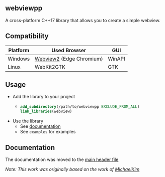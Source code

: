 ## webviewpp
A cross-platform C++17 library that allows you to create a simple webview.

## Compatibility
| Platform | Used Browser                                                                    | GUI    |
| -------- | ------------------------------------------------------------------------------- | ------ |
| Windows  | [Webview2](https://docs.microsoft.com/microsoft-edge/webview2/) (Edge Chromium) | WinAPI |
| Linux    | WebKit2GTK                                                                      | GTK    |

## Usage

- Add the library to your project
  - ```cmake
    add_subdirectory(/path/to/webviewpp EXCLUDE_FROM_ALL)
    link_libraries(webview)
    ```
- Use the library
  - See [documentation](#documentation)
  - See `examples` for examples

## Documentation
The documentation was moved to the [main header file](https://github.com/Soundux/webviewpp/blob/master/src/webview/webview.hpp#L200)


<i>Note: This work was originally based on the work of [MichaelKim](https://github.com/MichaelKim/webview)</i>
